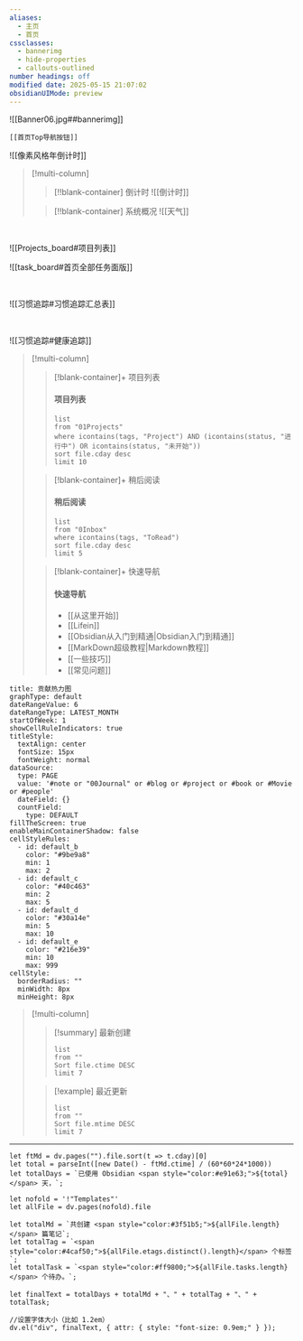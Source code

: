 ```yaml
---
aliases:
  - 主页
  - 首页
cssclasses:
  - bannerimg
  - hide-properties
  - callouts-outlined
number headings: off
modified date: 2025-05-15 21:07:02
obsidianUIMode: preview
---
```

![[Banner06.jpg##bannerimg]]
```meta-bind-embed
[[首页Top导航按钮]]
```

![[像素风格年倒计时]]
> [!multi-column]
> > [!!blank-container] 倒计时
>> ![[倒计时]]
>
>>[!!blank-container] 系统概况
>> ![[天气]]
>> 
>

<br>

![[Projects_board#项目列表]]


![[task_board#首页全部任务面版]]

<br>

![[习惯追踪#习惯追踪汇总表]]


<br>

![[习惯追踪#健康追踪]]

> [!multi-column]
>
>> [!blank-container]+ 项目列表
>> #### 项目列表
>> ```dataview
>> list
>> from "01Projects"
>> where icontains(tags, "Project") AND (icontains(status, "进行中") OR icontains(status, "未开始"))
>> sort file.cday desc
>> limit 10
>> ```
>
>> [!blank-container]+ 稍后阅读
>> #### 稍后阅读
>> ```dataview
>> list
>> from "0Inbox"
>> where icontains(tags, "ToRead") 
>> sort file.cday desc
>> limit 5
>> ```
>
>> [!blank-container]+ 快速导航
>> #### 快速导航
>> - [[从这里开始]]
>> - [[Lifein]]
>> - [[Obsidian从入门到精通|Obsidian入门到精通]]
>> - [[MarkDown超级教程|Markdown教程]]
>> - [[一些技巧]]
>> - [[常见问题]]
>


```contributionGraph
title: 贡献热力图
graphType: default
dateRangeValue: 6
dateRangeType: LATEST_MONTH
startOfWeek: 1
showCellRuleIndicators: true
titleStyle:
  textAlign: center
  fontSize: 15px
  fontWeight: normal
dataSource:
  type: PAGE
  value: '#note or "00Journal" or #blog or #project or #book or #Movie or #people'
  dateField: {}
  countField:
    type: DEFAULT
fillTheScreen: true
enableMainContainerShadow: false
cellStyleRules:
  - id: default_b
    color: "#9be9a8"
    min: 1
    max: 2
  - id: default_c
    color: "#40c463"
    min: 2
    max: 5
  - id: default_d
    color: "#30a14e"
    min: 5
    max: 10
  - id: default_e
    color: "#216e39"
    min: 10
    max: 999
cellStyle:
  borderRadius: ""
  minWidth: 8px
  minHeight: 8px

```

> [!multi-column]
> > [!summary] 最新创建
>> ```dataview
>> list
>> from ""
>> Sort file.ctime DESC
>> limit 7
>> ```
>
>> [!example] 最近更新
>> ```dataview
>> list
>> from ""
>> Sort file.mtime DESC
>> limit 7
>>```
>

---
```dataviewjs
let ftMd = dv.pages("").file.sort(t => t.cday)[0]
let total = parseInt([new Date() - ftMd.ctime] / (60*60*24*1000))
let totalDays = `已使用 Obsidian <span style="color:#e91e63;">${total}</span> 天，`;

let nofold = '!"Templates"'
let allFile = dv.pages(nofold).file

let totalMd = `共创建 <span style="color:#3f51b5;">${allFile.length}</span> 篇笔记`;
let totalTag = `<span style="color:#4caf50;">${allFile.etags.distinct().length}</span> 个标签`;
let totalTask = `<span style="color:#ff9800;">${allFile.tasks.length}</span> 个待办。`;

let finalText = totalDays + totalMd + "、" + totalTag + "、" + totalTask;

//设置字体大小（比如 1.2em）
dv.el("div", finalText, { attr: { style: "font-size: 0.9em;" } });
```

